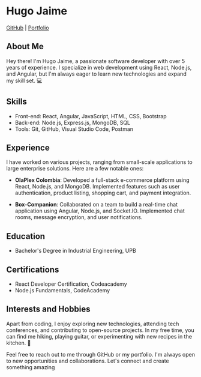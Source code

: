 # Hugo Jaime
[GitHub](https://github.com/hugojaimeb) | [Portfolio](https://hugojaime-portafolio.web.app/)

## About Me
Hey there! I'm Hugo Jaime, a passionate software developer with over 5 years of experience. I specialize in web development using React, Node.js, and Angular, but I'm always eager to learn new technologies and expand my skill set. 💻

## Skills
- Front-end: React, Angular, JavaScript, HTML, CSS, Bootstrap
- Back-end: Node.js, Express.js, MongoDB, SQL
- Tools: Git, GitHub, Visual Studio Code, Postman

## Experience
I have worked on various projects, ranging from small-scale applications to large enterprise solutions. Here are a few notable ones:

- **OlaPlex Colombia**: Developed a full-stack e-commerce platform using React, Node.js, and MongoDB. Implemented features such as user authentication, product listing, shopping cart, and payment integration.

- **Box-Companion**: Collaborated on a team to build a real-time chat application using Angular, Node.js, and Socket.IO. Implemented chat rooms, message encryption, and user notifications.

## Education
- Bachelor's Degree in Industrial Engineering, UPB

## Certifications
- React Developer Certification, Codeacademy
- Node.js Fundamentals, CodeAcademy

## Interests and Hobbies
Apart from coding, I enjoy exploring new technologies, attending tech conferences, and contributing to open-source projects. In my free time, you can find me hiking, playing guitar, or experimenting with new recipes in the kitchen. 🚀

Feel free to reach out to me through GitHub or my portfolio. I'm always open to new opportunities and collaborations. Let's connect and create something amazing
